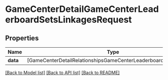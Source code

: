 # GameCenterDetailGameCenterLeaderboardSetsLinkagesRequest

## Properties
Name | Type | Description | Notes
------------ | ------------- | ------------- | -------------
**data** | [GameCenterDetailRelationshipsGameCenterLeaderboardSetsDataInner] |  | 

[[Back to Model list]](../README.md#documentation-for-models) [[Back to API list]](../README.md#documentation-for-api-endpoints) [[Back to README]](../README.md)


